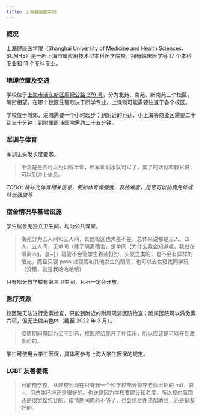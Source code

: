 ```yaml
---
title: 上海健康医学院
---
```


### 概况

[上海健康医学院](https://www.sumhs.edu.cn)（Shanghai University of Medicine and Health Sciences，SUMHS）是一所上海市属应用技术型本科医学院校，拥有临床医学等 17 个本科专业和 11 个专科专业。

### 地理位置及交通

学校位于[上海市浦东新区周祝公路 279 号](https://amap.com/place/B0G23P7PPM)，分为北苑、南苑、新南苑三个校区，隔街相望。在哪个校区住宿取决于所学专业，上课则可能需要往返于各个校区。

学校位于城郊，进城需要一个小时起步；到附近的万达、小上海等商业区需要二十到三十分钟；到附属周浦医院需约二十五分钟。

### 军训与体育

军训无头发长度要求。

> 不清楚是否可以免训或半训，但军训划水就可以了，累了的话就和教官说，可以到边上休息。

_TODO: 待补充体育相关信息，例如体育课强度，及格难度，是否可以协商免修或降低强度等_

### 宿舍情况与基础设施

学生宿舍无独立卫生间，均为公共澡堂。

> 南苑分为五人间和三人间，其他校区也大差不差，总体来说都是三人、四人、五人间，无单间（除了隔离宿舍，是单间【为什么我会知道呢，我就在隔离ing，哀~】）寝管不会管学生着装打扮、头发之类的，也不会有异样的眼光。而且只要 pass 过寝管和其他女生的眼睛，也可以去女寝找同学玩（没错，就是我哈哈哈哈）

只有部分教学楼有第三卫生间，且不一定会开放。

### 医疗资源

校医院无法进行激素检查，只能到附近的附属周浦医院检查；附属医院可以做激素六项，但无法做染色体（截至 2022 年 3 月）。

> 疫情期间俺因为买不到药，校医院给我开了补佳乐，所以应该是可以开到激素药的。

学生可使用大学生医保，具体可参考上海大学生医保的规定。

### LGBT 友善梗概

> 目前俺学校，从建校到现在只有我一个和学校部分领导老师出柜的 mtf，哀~，但总体环境还是很好的。也许是因为学校要建设知名度，所以校内氛围还是很宽松包容的。疫情期间俺药不够了，也会想尽办法帮助我，还是挺友好的。
